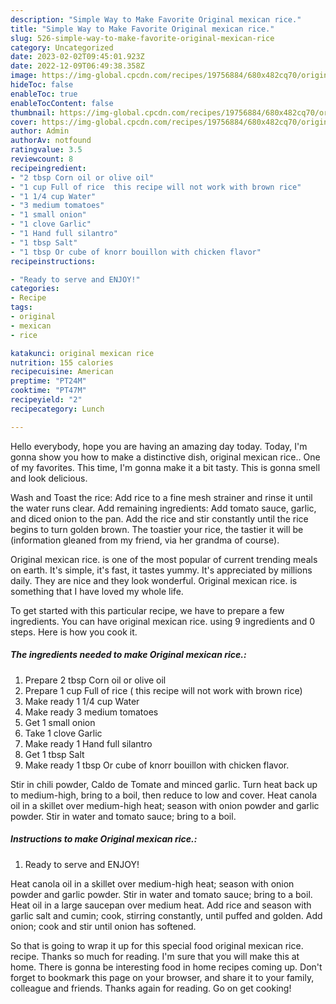 ```yaml
---
description: "Simple Way to Make Favorite Original mexican rice."
title: "Simple Way to Make Favorite Original mexican rice."
slug: 526-simple-way-to-make-favorite-original-mexican-rice
category: Uncategorized
date: 2023-02-02T09:45:01.923Z
date: 2022-12-09T06:49:38.358Z
image: https://img-global.cpcdn.com/recipes/19756884/680x482cq70/original-mexican-rice-recipe-main-photo.jpg
hideToc: false
enableToc: true
enableTocContent: false
thumbnail: https://img-global.cpcdn.com/recipes/19756884/680x482cq70/original-mexican-rice-recipe-main-photo.jpg
cover: https://img-global.cpcdn.com/recipes/19756884/680x482cq70/original-mexican-rice-recipe-main-photo.jpg
author: Admin
authorAv: notfound
ratingvalue: 3.5
reviewcount: 8
recipeingredient:
- "2 tbsp Corn oil or olive oil"
- "1 cup Full of rice  this recipe will not work with brown rice"
- "1 1/4 cup Water"
- "3 medium tomatoes"
- "1 small onion"
- "1 clove Garlic"
- "1 Hand full silantro"
- "1 tbsp Salt"
- "1 tbsp Or cube of knorr bouillon with chicken flavor"
recipeinstructions:

- "Ready to serve and ENJOY!"
categories:
- Recipe
tags:
- original
- mexican
- rice

katakunci: original mexican rice 
nutrition: 155 calories
recipecuisine: American
preptime: "PT24M"
cooktime: "PT47M"
recipeyield: "2"
recipecategory: Lunch

---
```



Hello everybody, hope you are having an amazing day today. Today, I'm gonna show you how to make a distinctive dish, original mexican rice.. One of my favorites. This time, I'm gonna make it a bit tasty. This is gonna smell and look delicious.

Wash and Toast the rice: Add rice to a fine mesh strainer and rinse it until the water runs clear. Add remaining ingredients: Add tomato sauce, garlic, and diced onion to the pan. Add the rice and stir constantly until the rice begins to turn golden brown. The toastier your rice, the tastier it will be (information gleaned from my friend, via her grandma of course).

Original mexican rice. is one of the most popular of current trending meals on earth. It's simple, it's fast, it tastes yummy. It's appreciated by millions daily. They are nice and they look wonderful. Original mexican rice. is something that I have loved my whole life.


To get started with this particular recipe, we have to prepare a few ingredients. You can have original mexican rice. using 9 ingredients and 0 steps. Here is how you cook it.

<!--inarticleads1-->

##### The ingredients needed to make Original mexican rice.:

1. Prepare 2 tbsp Corn oil or olive oil
1. Prepare 1 cup Full of rice ( this recipe will not work with brown rice)
1. Make ready 1 1/4 cup Water
1. Make ready 3 medium tomatoes
1. Get 1 small onion
1. Take 1 clove Garlic
1. Make ready 1 Hand full silantro
1. Get 1 tbsp Salt
1. Make ready 1 tbsp Or cube of knorr bouillon with chicken flavor.


Stir in chili powder, Caldo de Tomate and minced garlic. Turn heat back up to medium-high, bring to a boil, then reduce to low and cover. Heat canola oil in a skillet over medium-high heat; season with onion powder and garlic powder. Stir in water and tomato sauce; bring to a boil. 

<!--inarticleads2-->

##### Instructions to make Original mexican rice.:


1. Ready to serve and ENJOY!

Heat canola oil in a skillet over medium-high heat; season with onion powder and garlic powder. Stir in water and tomato sauce; bring to a boil. Heat oil in a large saucepan over medium heat. Add rice and season with garlic salt and cumin; cook, stirring constantly, until puffed and golden. Add onion; cook and stir until onion has softened. 

So that is going to wrap it up for this special food original mexican rice. recipe. Thanks so much for reading. I'm sure that you will make this at home. There is gonna be interesting food in home recipes coming up. Don't forget to bookmark this page on your browser, and share it to your family, colleague and friends. Thanks again for reading. Go on get cooking!
